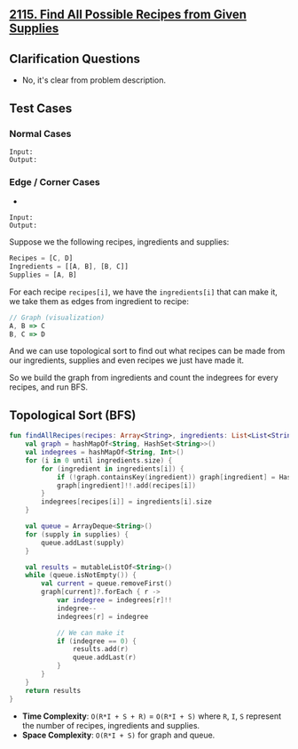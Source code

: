 ## [2115. Find All Possible Recipes from Given Supplies](https://leetcode.com/problems/find-all-possible-recipes-from-given-supplies)

## Clarification Questions
* No, it's clear from problem description.
 
## Test Cases
### Normal Cases
```
Input: 
Output: 
```
### Edge / Corner Cases
* 
```
Input: 
Output: 
```

Suppose we the following recipes, ingredients and supplies:
```js
Recipes = [C, D]
Ingredients = [[A, B], [B, C]]
Supplies = [A, B]
```

For each recipe `recipes[i]`, we have the `ingredients[i]` that can make it, we take them as edges from ingredient to recipe:

```js
// Graph (visualization)
A, B => C
B, C => D
```

And we can use topological sort to find out what recipes can be made from our ingredients, supplies and even recipes we just have made it.

So we build the graph from ingredients and count the indegrees for every recipes, and run BFS.

## Topological Sort (BFS)
```kotlin
fun findAllRecipes(recipes: Array<String>, ingredients: List<List<String>>, supplies: Array<String>): List<String> {
    val graph = hashMapOf<String, HashSet<String>>()
    val indegrees = hashMapOf<String, Int>()
    for (i in 0 until ingredients.size) {
        for (ingredient in ingredients[i]) {
            if (!graph.containsKey(ingredient)) graph[ingredient] = HashSet<String>()
            graph[ingredient]!!.add(recipes[i])
        }   
        indegrees[recipes[i]] = ingredients[i].size
    }

    val queue = ArrayDeque<String>()
    for (supply in supplies) {
        queue.addLast(supply)
    }

    val results = mutableListOf<String>()
    while (queue.isNotEmpty()) {
        val current = queue.removeFirst()
        graph[current]?.forEach { r ->
            var indegree = indegrees[r]!!
            indegree--
            indegrees[r] = indegree

            // We can make it
            if (indegree == 0) {
                results.add(r)
                queue.addLast(r)
            }
        }
    }
    return results
}
```

* **Time Complexity**: `O(R*I + S + R)` = `O(R*I + S)` where `R`, `I`, `S` represent the number of recipes, ingredients and supplies.
* **Space Complexity**: `O(R*I + S)` for graph and queue.